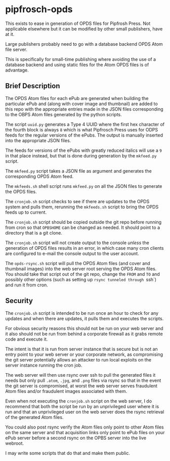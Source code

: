 pipfrosch-opds
==============
This exists to ease in generation of OPDS files for Pipfrosh Press. Not
applicable elsewhere but it can be modified by other small publishers,
have at it.

Large publishers probably need to go with a database backend OPDS Atom file
server.

This is specifically for small-time publishing where avoiding the use of a
database backend and using static files for the Atom OPDS files is of
advantage.

Brief Description
-----------------
The OPDS Atom files for each ePub are generated when building the particular
ePub and (along with cover image and thumbnail) are added to this repo with the
appropriate entries made in the JSON files corresponding to the OBPS Atom files
generated by the python scripts.

The script `uuid.py` generates a Type 4 UUID where the first hex character of
the fourth block is always `8` which is what Pipfrosch Press uses for ODPS
feeds for the regular versions of the ePubs. The output is manually inserted
into the appropriate JSON files.

The feeds for versions of the ePubs with greatly reduced italics will use a
`9` in that place instead, but that is done during generation by the `mkfeed.py`
script.

The `mkfeed.py` script takes a JSON file as argument and generates the
corresponding OPDS Atom feed.

The `mkfeeds.sh` shell script runs `mkfeed.py` on all the JSON files to generate
the OPDS files.

The `cronjob.sh` script checks to see if there are updates to the OPDS system
and pulls them, rerunning the `mkfeeds.sh` script to bring the OPDS feeds up to
current.

The `cronjob.sh` script should be copied outside the git repo before running
from cron so that `OPBSHOME` can be changed as needed. It should point to a
directory that is a git clone.

The `cronjob.sh` script will not create output to the console *unless* the
generation of OPDS files results in an error, in which case many cron clients
are configured to e-mail the console output to the user account.

The `opds-rsync.sh` script will pull the OPDS Atom files (and cover and
thumbnail images) into the web server root serving the OPDS Atom files. You
should take that script out of the git repo, change the `FROM` and `TO` and
possibly other options (such as setting up `rsync tunneled through `ssh`)
and run it from cron.

Security
--------

The `cronjob.sh` script is intended to be run once an hour to check for any
updates and when there are updates, it pulls them and executes the scripts.

For obvious security reasons this should not be run on your web server and it
also should not be run from behind a corporate firewall as it grabs remote code
and execute it.

The intent is that it is run from server instance that is secure but is not an
entry point to your web server or your corporate network, as compromising the
git server potentially allows an attacker to run local exploits on the server
instance running the cron job.

The web server will then use rsync over ssh to pull the generated files it needs
but only pull `.atom`, `.jpg`, and `.png` files via rsync so that in the event
the git server is compromised, at worst the web server serves fraudulent Atom
files and/or fraudulent images associated with them.

Even when not executing the `cronjob.sh` script on the web server, I do
recommend that both the script be run by an unprivileged user where it is run
and that an unprivileged user on the web server does the rsync retrieval of the
generated Atom files.

You could also post rsync verify the Atom files only point to other Atom files
on the same server and that acquisition links only point to ePub files on your
ePub server before a second rsync on the OPBS server into the live webroot.

I may write some scripts that do that and make them public.